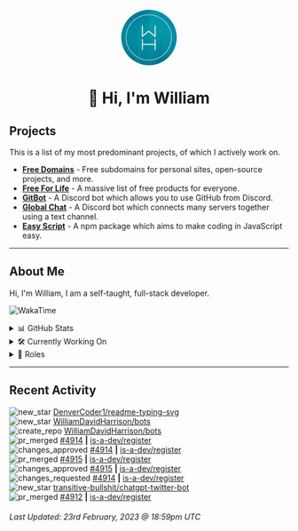 <p align="center">
  <a href="https://wdh.gg/dev">
    <img src="https://raw.githubusercontent.com/WilliamDavidHarrison/WilliamDavidHarrison/main/assets/logo.png" height="100" width="100">
  </a>
</p>

<h1 align="center">👋 Hi, I'm William</h1>

## Projects

This is a list of my most predominant projects, of which I actively work on.

- **[Free Domains](https://freesubdomains.org)** - Free subdomains for personal sites, open-source projects, and more.
- **[Free For Life](https://free-for.life)** - A massive list of free products for everyone.
- **[GitBot](https://wdh.gg/gitbot)** - A Discord bot which allows you to use GitHub from Discord.
- **[Global Chat](https://wdh.gg/globalchat)** - A Discord bot which connects many servers together using a text channel.
- **[Easy Script](https://easyscript.dev)** - A npm package which aims to make coding in JavaScript easy.

---

## About Me
Hi, I'm William, I am a self-taught, full-stack developer.

![WakaTime](https://wakatime.com/badge/user/817e29c1-e1ac-4adc-936b-37bfa447c165.svg?style=for-the-badge)

<details>
  <summary>📊 GitHub Stats</summary>
  <br>

  ![GitHub Stats](https://github-readme-stats.vercel.app/api?username=williamdavidharrison&theme=algolia&show_icons=true&border_radius=8&count_private=true&include_all_commits=true)

  ![Top Languages](https://github-readme-stats.vercel.app/api/top-langs/?username=williamdavidharrison&theme=algolia&layout=compact&border_radius=8)

</details>

<details>
  <summary>🛠️ Currently Working On</summary>
  <br>

  [![Free Domains](https://img.shields.io/badge/Free%20Domains-333333?style=for-the-badge)](https://wdh.gg/free-domains)

</details>

<details>
  <summary>💼 Roles</summary>
  <br>

  [![Free Domains](https://img.shields.io/badge/Free%20Domains-Owner-222222?style=for-the-badge)](https://wdh.gg/free-domains)

  [![Future Focus Accounting](https://img.shields.io/badge/Future%20Focus%20Accounting-Developer-222222?style=for-the-badge)](https://wdh.gg/ffa/github)

  [![Open Domains](https://img.shields.io/badge/Open%20Domains-Maintainer-222222?style=for-the-badge)](https://wdh.gg/open-domains)

  [![is-a.dev](https://img.shields.io/badge/is--a.dev-Maintainer-222222?style=for-the-badge)](https://wdh.gg/is-a-dev)

  [![is-a-good.dev](https://img.shields.io/badge/is--a--good.dev-Helper-222222?style=for-the-badge)](https://wdh.gg/is-a-good-dev)

</details>

---

## Recent Activity

<!--RECENT_ACTIVITY:start-->
![new_star](https://cdn.jsdelivr.net/gh/Readme-Workflows/Readme-Icons@main/icons/octicons/StarredRepositoryYellow.svg) [DenverCoder1/readme-typing-svg](https://github.com/DenverCoder1/readme-typing-svg)<br>
![new_star](https://cdn.jsdelivr.net/gh/Readme-Workflows/Readme-Icons@main/icons/octicons/StarredRepositoryYellow.svg) [WilliamDavidHarrison/bots](https://github.com/WilliamDavidHarrison/bots)<br>
![create_repo](https://cdn.jsdelivr.net/gh/Readme-Workflows/Readme-Icons@main/icons/octicons/Repository.svg) [WilliamDavidHarrison/bots](https://github.com/WilliamDavidHarrison/bots)<br>
![pr_merged](https://cdn.jsdelivr.net/gh/Readme-Workflows/Readme-Icons@main/icons/octicons/PullRequestMerged.svg) [#4914](https://github.com/is-a-dev/register/pull/4914) **|** [is-a-dev/register](https://github.com/is-a-dev/register)<br>
![changes_approved](https://cdn.jsdelivr.net/gh/Readme-Workflows/Readme-Icons@main/icons/octicons/ApprovedChanges.svg) [#4914](https://github.com/is-a-dev/register/pull/4914#pullrequestreview-1311029865) **|** [is-a-dev/register](https://github.com/is-a-dev/register)<br>
![pr_merged](https://cdn.jsdelivr.net/gh/Readme-Workflows/Readme-Icons@main/icons/octicons/PullRequestMerged.svg) [#4915](https://github.com/is-a-dev/register/pull/4915) **|** [is-a-dev/register](https://github.com/is-a-dev/register)<br>
![changes_approved](https://cdn.jsdelivr.net/gh/Readme-Workflows/Readme-Icons@main/icons/octicons/ApprovedChanges.svg) [#4915](https://github.com/is-a-dev/register/pull/4915#pullrequestreview-1310818807) **|** [is-a-dev/register](https://github.com/is-a-dev/register)<br>
![changes_requested](https://cdn.jsdelivr.net/gh/Readme-Workflows/Readme-Icons@main/icons/octicons/RequestedChanges.svg) [#4914](https://github.com/is-a-dev/register/pull/4914#pullrequestreview-1310817677) **|** [is-a-dev/register](https://github.com/is-a-dev/register)<br>
![new_star](https://cdn.jsdelivr.net/gh/Readme-Workflows/Readme-Icons@main/icons/octicons/StarredRepositoryYellow.svg) [transitive-bullshit/chatgpt-twitter-bot](https://github.com/transitive-bullshit/chatgpt-twitter-bot)<br>
![pr_merged](https://cdn.jsdelivr.net/gh/Readme-Workflows/Readme-Icons@main/icons/octicons/PullRequestMerged.svg) [#4912](https://github.com/is-a-dev/register/pull/4912) **|** [is-a-dev/register](https://github.com/is-a-dev/register)<br>
<!--RECENT_ACTIVITY:end-->

<!--RECENT_ACTIVITY:last_update-->
###### Last Updated: 23rd February, 2023 @ 18:59pm UTC
<!--RECENT_ACTIVITY:last_update_end-->
